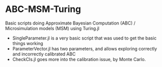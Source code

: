 # ABC-MSM-Turing
Basic scripts doing Approximate Bayesian Computation (ABC) / Microsimulation models (MSM) using Turing.jl

* SingleParameter.jl is a very basic script that was used to get the basic things working
* ParameterVector.jl has two parameters, and allows exploring correctly and incorrectly calibrated ABC
* CheckCIs.jl goes more into the calibration issue, by Monte Carlo.
